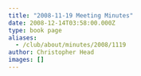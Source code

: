 ```yaml
---
title: "2008-11-19 Meeting Minutes"
date: 2008-12-14T03:58:00.000Z
type: book page
aliases:
  - /club/about/minutes/2008/1119
author: Christopher Head
images: []
---
```



